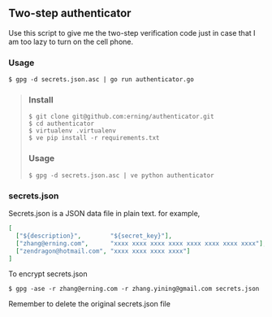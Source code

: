 ## Two-step authenticator

Use this script to give me the two-step verification code just in case that
I am too lazy to turn on the cell phone.

### Usage
```
$ gpg -d secrets.json.asc | go run authenticator.go
```

>### Install
>
>```
>$ git clone git@github.com:erning/authenticator.git
>$ cd authenticator
>$ virtualenv .virtualenv
>$ ve pip install -r requirements.txt
>```
>
>### Usage
>
>```
>$ gpg -d secrets.json.asc | ve python authenticator
>```

### secrets.json

Secrets.json is a JSON data file in plain text. for example,

```json
[
  ["${description}",        "${secret_key}"],
  ["zhang@erning.com",      "xxxx xxxx xxxx xxxx xxxx xxxx xxxx xxxx"],
  ["zendragon@hotmail.com", "xxxx xxxx xxxx xxxx"]
]
```

To encrypt secrets.json

```
$ gpg -ase -r zhang@erning.com -r zhang.yining@gmail.com secrets.json
```

Remember to delete the original secrets.json file
